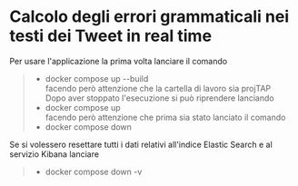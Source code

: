 # Calcolo degli errori grammaticali nei testi dei Tweet in real time
 
Per usare l'applicazione la prima volta lanciare il comando <br>
>- docker compose up --build <br>
facendo però attenzione che la cartella di lavoro sia projTAP <br>
Dopo aver stoppato l'esecuzione si può riprendere lanciando <br>
>- docker compose up  <br>
facendo però attenzione che prima sia stato lanciato il comando <br>
>- docker compose down <br>

Se si volessero resettare tutti i dati relativi all'indice Elastic Search e al servizio Kibana lanciare <br>
>- docker compose down -v
